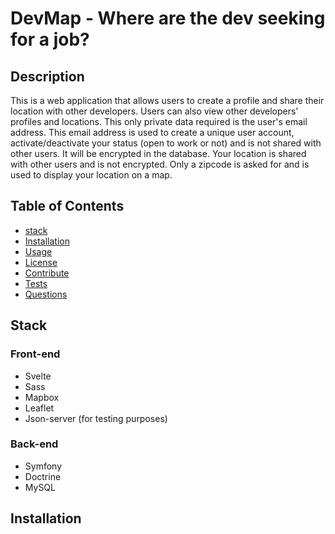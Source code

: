 # DevMap - Where are the dev seeking for a job?

## Description

This is a web application that allows users to create a profile and share their location with other developers. Users can also view other
developers' profiles and locations. This only private data required is the user's email address. This email address is used to create a
unique user account, activate/deactivate your status (open to work or not) and is not shared with other users. It will be encrypted in the
database. Your location is shared with other users and is not encrypted. Only a zipcode is asked for and is used to display your location on
a map.

## Table of Contents

-   [stack](#stack)
-   [Installation](#installation)
-   [Usage](#usage)
-   [License](#license)
-   [Contribute](#contribute)
-   [Tests](#tests)
-   [Questions](#questions)

## Stack

### Front-end

-   Svelte
-   Sass
-   Mapbox
-   Leaflet
-   Json-server (for testing purposes)

### Back-end

-   Symfony
-   Doctrine
-   MySQL

## Installation
